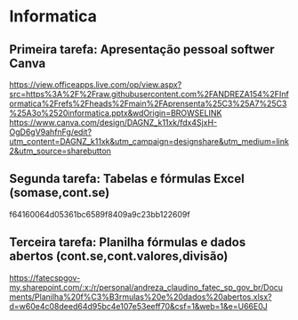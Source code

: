 # Informatica
## Primeira tarefa: Apresentação pessoal softwer Canva
https://view.officeapps.live.com/op/view.aspx?src=https%3A%2F%2Fraw.githubusercontent.com%2FANDREZA154%2FInformatica%2Frefs%2Fheads%2Fmain%2FAprensenta%25C3%25A7%25C3%25A3o%2520informatica.pptx&wdOrigin=BROWSELINK
https://www.canva.com/design/DAGNZ_k11xk/fdx4SjxH-OgD6gV9ahfnFg/edit?utm_content=DAGNZ_k11xk&utm_campaign=designshare&utm_medium=link2&utm_source=sharebutton
## Segunda tarefa: Tabelas e fórmulas Excel (somase,cont.se)
f64160064d05361bc6589f8409a9c23bb122609f
## Terceira tarefa: Planilha fórmulas e dados abertos (cont.se,cont.valores,divisão)
https://fatecspgov-my.sharepoint.com/:x:/r/personal/andreza_claudino_fatec_sp_gov_br/Documents/Planilha%20f%C3%B3rmulas%20e%20dados%20abertos.xlsx?d=w60e4c08deed64d95bc4e107e53eeff70&csf=1&web=1&e=U66E0J
